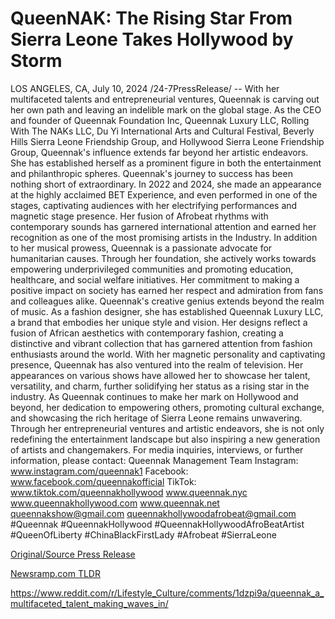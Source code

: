 # QueenNAK: The Rising Star From Sierra Leone Takes Hollywood by Storm

LOS ANGELES, CA, July 10, 2024 /24-7PressRelease/ -- With her multifaceted talents and entrepreneurial ventures, Queennak is carving out her own path and leaving an indelible mark on the global stage.  As the CEO and founder of Queennak Foundation Inc, Queennak Luxury LLC, Rolling With The NAKs LLC, Du Yi International Arts and Cultural Festival, Beverly Hills Sierra Leone Friendship Group, and Hollywood Sierra Leone Friendship Group, Queennak's influence extends far beyond her artistic endeavors. She has established herself as a prominent figure in both the entertainment and philanthropic spheres.  Queennak's journey to success has been nothing short of extraordinary. In 2022 and 2024, she made an appearance at the highly acclaimed BET Experience, and even performed in one of the stages, captivating audiences with her electrifying performances and magnetic stage presence. Her fusion of Afrobeat rhythms with contemporary sounds has garnered international attention and earned her recognition as one of the most promising artists in the Industry.  In addition to her musical prowess, Queennak is a passionate advocate for humanitarian causes. Through her foundation, she actively works towards empowering underprivileged communities and promoting education, healthcare, and social welfare initiatives. Her commitment to making a positive impact on society has earned her respect and admiration from fans and colleagues alike.  Queennak's creative genius extends beyond the realm of music. As a fashion designer, she has established Queennak Luxury LLC, a brand that embodies her unique style and vision. Her designs reflect a fusion of African aesthetics with contemporary fashion, creating a distinctive and vibrant collection that has garnered attention from fashion enthusiasts around the world.  With her magnetic personality and captivating presence, Queennak has also ventured into the realm of television. Her appearances on various shows have allowed her to showcase her talent, versatility, and charm, further solidifying her status as a rising star in the industry.  As Queennak continues to make her mark on Hollywood and beyond, her dedication to empowering others, promoting cultural exchange, and showcasing the rich heritage of Sierra Leone remains unwavering. Through her entrepreneurial ventures and artistic endeavors, she is not only redefining the entertainment landscape but also inspiring a new generation of artists and changemakers.  For media inquiries, interviews, or further information, please contact:  Queennak Management Team Instagram: www.instagram.com/queennak1 Facebook: www.facebook.com/queennakofficial TikTok: www.tiktok.com/queennakhollywood www.queennak.nyc www.queennakhollywood.com www.queennak.net queennakshow@gmail.com queennakhollywoodafrobeat@gmail.com #Queennak #QueennakHollywood #QueennakHollywoodAfroBeatArtist #QueenOfLiberty #ChinaBlackFirstLady #Afrobeat #SierraLeone 

[Original/Source Press Release](https://www.24-7pressrelease.com/press-release/512360/queennak-the-rising-star-from-sierra-leone-takes-hollywood-by-storm)
                    

[Newsramp.com TLDR](None) 

https://www.reddit.com/r/Lifestyle_Culture/comments/1dzpi9a/queennak_a_multifaceted_talent_making_waves_in/